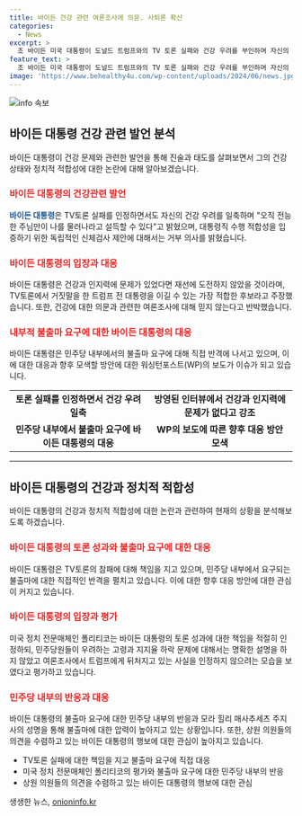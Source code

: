```yaml
---
title: 바이든 건강 관련 여론조사에 의문. 사퇴론 확산
categories:
  - News
excerpt: >
  조 바이든 미국 대통령이 도널드 트럼프와의 TV 토론 실패와 건강 우려를 부인하며 자신의 적합성을 강조했다. 트럼프를 이길 자신과 정책 성과에 대해 강조하며, 사퇴 압박에 대한 반격에 나섰지만 여론조사에 뒤지고 민주당 내 부정적 요구가 생기는 등 논란은 여전한 상황이다. 11월 선거를 앞둔 상황에서 민주당 내부에서 바이든 대통령의 불출마 요구와 우려가 높아지고 있다.
feature_text: >
  조 바이든 미국 대통령이 도널드 트럼프와의 TV 토론 실패와 건강 우려를 부인하며 자신의 적합성을 강조했다. 트럼프를 이길 자신과 정책 성과에 대해 강조하며, 사퇴 압박에 대한 반격에 나섰지만 여론조사에 뒤지고 민주당 내 부정적 요구가 생기는 등 논란은 여전한 상황이다. 11월 선거를 앞둔 상황에서 민주당 내부에서 바이든 대통령의 불출마 요구와 우려가 높아지고 있다.
image: 'https://www.behealthy4u.com/wp-content/uploads/2024/06/news.jpg'
---
```


<p><img src="https://www.behealthy4u.com/wp-content/uploads/2024/06/news.jpg" alt="info 속보" /></p>

<h2 data-ke-size="size26">바이든 대통령 건강 관련 발언 분석</h2>

<p data-ke-size="size16">바이든 대통령이 건강 문제와 관련한 발언을 통해 진술과 태도를 살펴보면서 그의 건강 상태와 정치적 적합성에 대한 논란에 대해 알아보겠습니다.</p>

<h3><b><span style="color: #ee2323;">바이든 대통령의 건강관련 발언</span></b></h3>

<p data-ke-size="size16"><b><span style="color: #1a5490;">바이든 대통령</span></b>은 TV토론 실패를 인정하면서도 자신의 건강 우려를 일축하며 "오직 전능한 주님만이 나를 물러나라고 설득할 수 있다"고 밝혔으며, 대통령직 수행 적합성을 입증하기 위한 독립적인 신체검사 제안에 대해서는 거부 의사를 밝혔습니다.</p>

<h3><b><span style="color: #ee2323;">바이든 대통령의 입장과 대응</span></b></h3>

<p data-ke-size="size16">바이든 대통령은 건강과 인지력에 문제가 있었다면 재선에 도전하지 않았을 것이라며, TV토론에서 거짓말을 한 트럼프 전 대통령을 이길 수 있는 가장 적합한 후보라고 주장했습니다. 또한, 건강에 대한 의문과 관련한 여론조사에 대해 믿지 않는다고 반박했습니다.</p>

<h3><b><span style="color: #ee2323;">내부적 불출마 요구에 대한 바이든 대통령의 대응</span></b></h3>

<p data-ke-size="size16">바이든 대통령은 민주당 내부에서의 불출마 요구에 대해 직접 반격에 나서고 있으며, 이에 대한 대응과 향후 모색할 방안에 대한 워싱턴포스트(WP)의 보도가 이슈가 되고 있습니다.</p>

<table>
    <tbody>
        <tr>
            <td style="text-align: center; height: 17px;"><b>토론 실패를 인정하면서 건강 우려 일축</b></td>
            <td style="text-align: center; height: 17px;"><b>방영된 인터뷰에서 건강과 인지력에 문제가 없다고 강조</b></td>
        </tr>
        <tr>
            <td style="text-align: center; height: 17px;"><b>민주당 내부에서 불출마 요구에 바이든 대통령의 대응</b></td>
            <td style="text-align: center; height: 17px;"><b>WP의 보도에 따른 향후 대응 방안 모색</b></td>
        </tr>
    </tbody>
</table>

<hr>

<h2 data-ke-size="size26">바이든 대통령의 건강과 정치적 적합성</h2>

<p data-ke-size="size16">바이든 대통령의 건강과 정치적 적합성에 대한 논란과 관련하여 현재의 상황을 분석해보도록 하겠습니다.</p>

<h3><b><span style="color: #ee2323;">바이든 대통령의 토론 성과와 불출마 요구에 대한 대응</span></b></h3>

<p data-ke-size="size16">바이든 대통령은 TV토론의 참패에 대해 책임을 지고 있으며, 민주당 내부에서 요구되는 불출마에 대한 직접적인 반격을 펼치고 있습니다. 이에 대한 향후 대응 방안에 대한 관심이 커지고 있습니다.</p>

<h3><b><span style="color: #ee2323;">바이든 대통령의 입장과 평가</span></b></h3>

<p data-ke-size="size16">미국 정치 전문매체인 폴리티코는 바이든 대통령의 토론 성과에 대한 책임을 적절히 인정하되, 민주당원들이 우려하는 고령과 지지율 하락 문제에 대해서는 명확한 설명을 하지 않았고 여론조사에서 트럼프에게 뒤처지고 있는 사실을 인정하지 않으려는 모습을 보였다고 평가하고 있습니다.</p>

<h3><b><span style="color: #ee2323;">민주당 내부의 반응과 대응</span></b></h3>

<p data-ke-size="size16">바이든 대통령의 불출마 요구에 대한 민주당 내부의 반응과 모라 힐리 매사추세츠 주지사의 성명을 통해 불출마에 대한 압력이 높아지고 있는 상황입니다. 또한, 상원 의원들의 의견을 수렴하고 있는 바이든 대통령의 행보에 대한 관심이 높아지고 있습니다.</p>

<ul>
    <li>TV토론 실패에 대한 책임을 지고 불출마 요구에 직접 대응</li>
    <li>미국 정치 전문매체인 폴리티코의 평가와 불출마 요구에 대한 민주당 내부의 반응</li>
    <li>상원 의원들의 의견을 수렴하고 있는 바이든 대통령의 행보에 대한 관심</li>
</ul>
생생한 뉴스, <a href="https://onioninfo.kr" rel="dofollow">onioninfo.kr</a>


